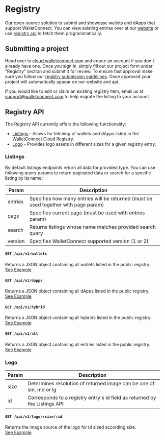 # Registry

Our open-source solution to submit and showcase wallets and dApps that support WalletConnect. You can view existing entries over at our [website](https://walletconnect.com/registry) or use [registry api](#registry-api) to fetch them programmatically.

## Submitting a project

Head over to [cloud.walletconnect.com](https://cloud.walletconnect.com/) and create an account if you don't already have one. Once you sign in, simply fill out our project form under "Registry" section and submit it for review. To ensure fast approval make sure you follow our [registry submission guidelines](https://walletconnect.com/registry/guidelines). Once approved your project will automatically appear on our website and api.

If you would like to edit or claim an existing registry item, email us at support@walletconnect.com to help migrate the listing to your account.

## Registry API

The Registry API currently offers the following functionality:

- [Listings](#listings-api) - Allows for fetching of wallets and dApps listed in the [WalletConnect Cloud Registry](https://walletconnect.com/registry).
- [Logo](#logo-api) - Provides logo assets in different sizes for a given registry entry.

### Listings

By default listings endpoints return all data for provided type. You can use following query params to return paginated data or search for a specific listing by its name:

| Param   | Description                                                                         |
| ------- | ----------------------------------------------------------------------------------- |
| entries | Specifies how many entries will be returned (must be used together with page param) |
| page    | Specifies current page (must be used with entries param)                            |
| search  | Returns listings whose name matches provided search query                           |
| version | Specifies WalletConnect supported version (1 or 2)                                  |

#### `GET /api/v1/wallets`

Returns a JSON object containing all wallets listed in the public registry. <br />
[See Example](https://registry.walletconnect.com/api/v1/wallets?entries=5&page=1)

#### `GET /api/v1/dapps`

Returns a JSON object containing all dApps listed in the public registry. <br />
[See Example](https://registry.walletconnect.com/api/v1/dapps?entries=5&page=1)

#### `GET /api/v1/hybrid`

Returns a JSON object containing all hybrids listed in the public registry. <br />
[See Example](https://registry.walletconnect.com/api/v1/hybrid?entries=5&page=1)

#### `GET /api/v1/all`

Returns a JSON object containing all entries listed in the public registry. <br />
[See Example](https://registry.walletconnect.com/api/v1/all?entries=5&page=1)

### Logo

| Param | Description                                                                |
| ----- | -------------------------------------------------------------------------- |
| size  | Determines resolution of returned image can be one of: sm, md or lg        |
| id    | Corresponds to a registry entry's id field as returned by the Listings API |

#### `GET /api/v1/logo/:size/:id`

Returns the image source of the logo for id sized according size. <br />
[See Example](https://registry.walletconnect.com/api/v1/logo/lg/d2ae9c3c2782806fd6db704bf40ef0238af9470d7964ae566114a033f4a9a110)
